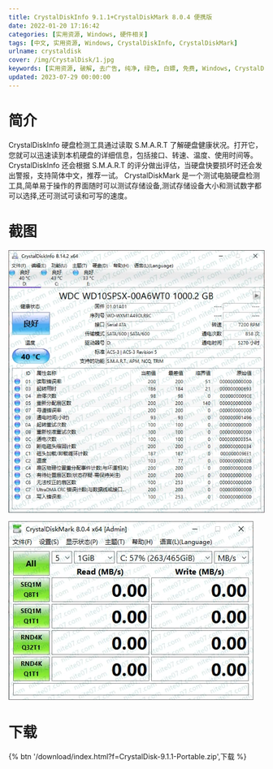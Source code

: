 ```yaml
---
title: CrystalDiskInfo 9.1.1+CrystalDiskMark 8.0.4 便携版
date: 2022-01-20 17:16:42
categories: [实用资源, Windows, 硬件相关]
tags: [中文, 实用资源, Windows, CrystalDiskInfo, CrystalDiskMark]
urlname: crystaldisk
cover: /img/CrystalDisk/1.jpg
keywords: [实用资源, 破解, 去广告, 纯净, 绿色, 白嫖, 免费, Windows, CrystalDiskInfo, CrystalDiskMark]
updated: 2023-07-29 00:00:00
---
```


# 简介

CrystalDiskInfo 硬盘检测工具通过读取 S.M.A.R.T 了解硬盘健康状况。打开它，您就可以迅速读到本机硬盘的详细信息，包括接口、转速、温度、使用时间等。CrystalDiskInfo 还会根据 S.M.A.R.T 的评分做出评估，当硬盘快要损坏时还会发出警报，支持简体中文，推荐一试。
CrystalDiskMark 是一个测试电脑硬盘检测工具,简单易于操作的界面随时可以测试存储设备,测试存储设备大小和测试数字都可以选择,还可测试可读和可写的速度。

# 截图

![](/img/CrystalDisk/2.jpg)

![](/img/CrystalDisk/3.jpg)

# 下载

{% btn '/download/index.html?f=CrystalDisk-9.1.1-Portable.zip',下载 %}
